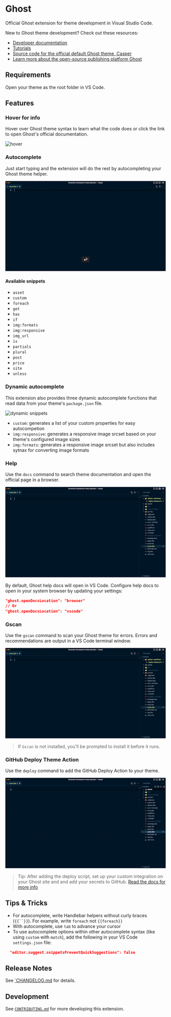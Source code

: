 # Ghost

 Official Ghost extension for theme development in Visual Studio Code. 
 

 New to Ghost theme development? Check out these resources:
 * [Developer documentation](https://ghost.org/docs/)
 * [Tutorials](https://ghost.org/tutorials/)
 * [Source code for the official default Ghost theme, Casper](https://github.com/TryGhost/Casper)
 * [Learn more about the open-source publishing platform Ghost](https://ghost.org/)
## Requirements

Open your theme as the root folder in VS Code.

## Features

### Hover for info
Hover over Ghost theme syntax to learn what the code does or click the link to open Ghost's official documentation.

![hover](images/hover.gif)
### Autocomplete
Just start typing and the extension will do the rest by autocompleting your Ghost theme helper.

![hover](images/autocomplete.gif)
#### Available snippets
- `asset`
- `custom`
- `foreach`
- `get`
- `has`
- `if`
- `img:formats`
- `img:responsive`
- `img_url`
- `is`
- `partials`
- `plural`
- `post`
- `price`
- `site`
- `unless`
### Dynamic autocomplete

This extension also provides three dynamic autocomplete functions that read data from your theme's `package.json` file.

![dynamic snippets](images/dynamic.gif)

- `custom`: generates a list of your custom properties for easy autocompetion
- `img:responsive`: generates a responsive image srcset based on your theme's configured image sizes
- `img:formats`: generates a responsive image srcset but also includes sytnax for converting image formats

### Help
Use the `docs` command to search theme documentation and open the official page in a browser.

![search help docs](images/help.gif)

By default, Ghost help docs will open in VS Code. Configure help docs to open in your system browser by updating your settings:

```json
"ghost.openDocsLocation": "browser"
// Or
"ghost.openDocsLocation": "vscode"
```
### Gscan
Use the `gscan` command to scan your Ghost theme for errors. Errors and recommendations are output in a VS Code terminal window.

![gscan](images/gscan.gif)

> If `Gscan` is not installed, you'll be prompted to install it before it runs.

### GitHub Deploy Theme Action
Use the `deploy` command to add the GitHub Deploy Action to your theme.

![github](images/github.gif)


> Tip: After adding the deploy script, set up your custom integration on your Ghost site and and add your secrets to GitHub. [Read the docs for more info](https://github.com/TryGhost/action-deploy-theme)

## Tips & Tricks
- For autocomplete, write Handlebar helpers without curly braces (`{{``}}`). For example, write `foreach` not `{{foreach}}`
- With autocomplete, use `tab` to advance your cursor
- To use autocomplete options within other autocomplete syntax (like using `custom` with `match`), add the following in your VS Code `settings.json` file:
```json
  "editor.suggest.snippetsPreventQuickSuggestions": false
```
## Release Notes
See [`CHANGELOG.md](CHANGELOG.md) for details.

## Development
See [`CONTRIBUTING.md`](CONTRIBUTING.md) for more developing this extension.